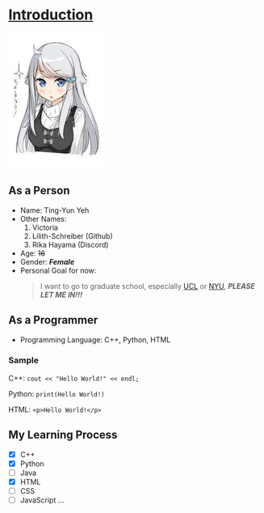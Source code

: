 # [Introduction](\README.md)

![This is an image](\download.jfif)

## As a Person
- Name: Ting-Yun Yeh
- Other Names:
  1. Victoria
  2. Lilith-Schreiber (Github)
  3. Rika Hayama (Discord)
- Age: ~~16~~
- Gender: ***Female***
- Personal Goal for now:
  > I want to go to graduate school, especially [UCL](https://www.ucl.ac.uk/) or [NYU](https://www.nyu.edu/), ***PLEASE LET ME IN!!!***

## As a Programmer
- Programming Language: C++, Python, HTML

### Sample
C++:
`cout << "Hello World!" << endl;`

Python:
`print(Hello World!)`

HTML:
`<p>Hello World!</p>`

## My Learning Process
- [x] C++
- [x] Python
- [ ] Java
- [x] HTML
- [ ] CSS
- [ ] JavaScript
...
